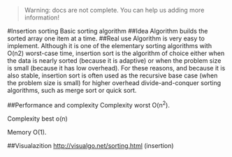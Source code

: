 > Warning: docs are not complete. You can help us adding more information!


#Insertion sorting
Basic sorting algorithm
##Idea
Algorithm builds the sorted array one item at a time.
##Real use
Algorithm is very easy to implement.
Although it is one of the elementary sorting algorithms with O(n2) worst-case time, insertion sort is the algorithm of choice either when the data is nearly sorted (because it is adaptive) or when the problem size is small (because it has low overhead).
For these reasons, and because it is also stable, insertion sort is often used as the recursive base case (when the problem size is small) for higher overhead divide-and-conquer sorting algorithms, such as merge sort or quick sort.

##Performance and complexity
Complexity worst O(n<sup>2</sup>).

Complexity best o(n)

Memory O(1).

##Visualazition
http://visualgo.net/sorting.html (insertion)
